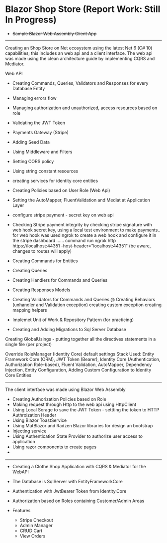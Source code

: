 # Blazor Shop Store (Report Work: Still In Progress)

* <strike>Sample Blazor Web Assembly Client App</strike>

-----------------------

Creating an Shop Store on Net ecosystem using the latest Net 6 (C# 10) capabilities; this includes an web api and a client interface. The web api was made using the clean architecture guide by implementing CQRS and Mediator.

Web API
* Creating Commands, Queries, Validators and Responses for every Database Entity
* Managing errors flow
* Managing authorization and unauthorized, access resources based on role
* Validating the JWT Token
* Payments Gateway (Stripe)
* Adding Seed Data
* Using Middleware and Filters
* Setting CORS policy
* Using string constant resources
* creating services for identity core entities
* Creating Policies based on User Role (Web Api)
* Setting the AutoMapper, FluentValidation and Mediat at Application Layer
* configure stripe payment - secret key on web api

* Checking Stripe payment integrity by checking stripe signature with web hook secret key, using a local test environment to make payments.. for web hook was used ngrok to create a web hook and configure it in the stripe dashboard ...... command run ngrok http https://localhost:44351 -host-header="localhost:44351" (be aware, changes to routes will apply)



* Creating Commands for Entities
* Creating Queries
* Creating Handlers for Commands and Queries
* Creating Responses Models
* Creating Validators for Commands and Queries
@ Creating Behaviors (unhandler and Validation exception)
creating custom exception
creating mapping helpers

* Implemet Unit of Work & Repository Pattern (for practicing)
* Creating and Adding Migrations to Sql Server Database

Creating GlobalUsings - putting together all the directives statements in a single file (per project)

Override RoleManager (Identity Core) default settings
Stack Used: Entity Framework Core (ORM), JWT Token (Bearer), Identity Core (Authentication, Authorization Role-based), Fluent Validation, AutoMapper, Dependency Injection, Entity Configuration, Adding Custom Configuration to Identity Core Entities


----------
The client interface was made using Blazor Web Assembly

* Creating Authorization Policies based on Role
* Making request through Http to the web api using HttpClient
* Using Local Sorage to save the JWT Token - settting the token to HTTP Authroization Header
* Using Blazor ToastService
* Using MatBlazor and Radzen Blazor libraries for design an bootstrap
* Injecting service
* Using Authentication State Provider to authorize user access to application
* Using razor components to create pages
* 



------------------------
* Creating a Clothe Shop Application with CQRS & Mediator for the WebAPI
* The Database is SqlServer with EntityFrameworkCore
* Authentication with JwtBearer Token from Identity.Core
* Authorization based on Roles containing Customer/Admin Areas

* Features
  * Stripe Checkout
  * Admin Manager
  * CRUD Cart
  * View Orders

